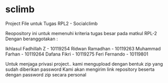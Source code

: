 # sclimb
Project File untuk Tugas RPL2 - Socialclimb

Reopository ini untuk memenuhi kriteria tugas besar pada matkul RPL-2 Dengan beranggotakan :

Ikhlasul Fadhillah Z - 10119254 Ridwan Ramadhan - 10119263 Muhammad Farhan - 10119264 Dafana Fikri - 10119275 Feri Fernando - 10119801

Untuk menjaga privasi project.. kami mengupload dengan bentuk zip yang sudah diberikan password Kami akan mengirim link repository beserta dengan password zip secara personal
